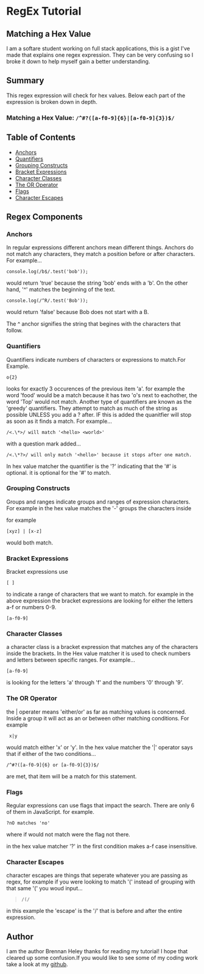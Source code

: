 # RegEx Tutorial

## Matching a Hex Value

I am a softare student working on full stack applications, this is a gist I've made that explains one regex expression. They can be very confusing so I broke it down to help myself gain a better understanding.

## Summary

This regex expression will check for hex values. Below each part of the expression is broken down in depth.

### Matching a Hex Value: `/^#?([a-f0-9]{6}|[a-f0-9]{3})$/`

## Table of Contents

- [Anchors](#anchors)
- [Quantifiers](#quantifiers)
- [Grouping Constructs](#grouping-constructs)
- [Bracket Expressions](#bracket-expressions)
- [Character Classes](#character-classes)
- [The OR Operator](#the-or-operator)
- [Flags](#flags)
- [Character Escapes](#character-escapes)

## Regex Components

### Anchors

In regular expressions different anchors mean different things. Anchors do not match any characters, they match a position before or after characters. For example...

`console.log(/b$/.test('bob'));`

would return 'true' because the string 'bob' ends with a 'b'.
On the other hand, '^' matches the beginning of the text.

`console.log(/^R/.test('Bob'));`

would return 'false' because Bob does not start with a B.

The ^ anchor signifies the string that begines with the characters that follow.

### Quantifiers

Quantifiers indicate numbers of characters or expressions to match.For Example.

`o{2}`

looks for exactly 3 occurences of the previous item 'a'. for example the word 'food' would be a match because it has two 'o's next to eachother, the word 'Top' would not match. Another type of quantifiers are known as the 'greedy' quantifiers. They attempt to match as much of the string as possible UNLESS you add a ? after. IF this is added the quanitfier will stop as soon as it finds a match. For example...

`/<.\*>/ will match '<hello> <world>'`

with a question mark added...

`/<.\*?>/ will only match '<hello>' because it stops after one match.`

In hex value matcher the quantifier is the '?' indicating that the '#' is optional. it is optional for the '#' to match.

### Grouping Constructs

Groups and ranges indicate groups and ranges of expression characters.
For example in the hex value matches the '-' groups the characters inside

for example

`[xyz] | [x-z]`

would both match.

### Bracket Expressions

Bracket expressions use

`[ ]`

to indicate a range of characters that we want to match. for example
in the above expression the bracket expressions are looking for either the letters a-f or numbers 0-9.

`[a-f0-9]`

### Character Classes

a character class is a bracket expression that matches any of the characters inside the brackets.
In the Hex value matcher it is used to check numbers and letters between specific ranges. For example...

`[a-f0-9]`

is looking for the letters 'a' through 'f' and the numbers '0' through '9'.

### The OR Operator

the | operater means 'either/or' as far as matching values is concerned. Inside a group it will act as an or between other matching conditions. For example

` x|y`

would match either 'x' or 'y'.
In the hex value matcher the '|' operator says that if either of the two conditions...

`/^#?([a-f0-9]{6} or [a-f0-9]{3})$/`

are met, that item will be a match for this statement.

### Flags

Regular expressions can use flags that impact the search. There are only 6 of them in JavaScript. for example.

`?nO matches 'no'`

where if would not match were the flag not there.

in the hex value matcher '?' in the first condition makes a-f case insensitive.

### Character Escapes

character escapes are things that seperate whatever you are passing as regex, for example if you were looking to match '(' instead of grouping with that same '(' you woud input...

> `/(/`

in this example the 'escape' is the '/' that is before and after the entire expression.

## Author

I am the author Brennan Heley thanks for reading my tutorial! I hope that cleared up some confusion.If you would like to see some of my coding work take a look at my [github](https://github.com/brennan64).
